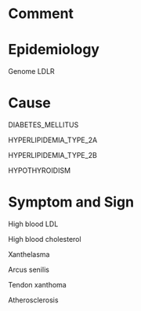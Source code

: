 # Comment

# Epidemiology

Genome LDLR

# Cause

DIABETES_MELLITUS

HYPERLIPIDEMIA_TYPE_2A

HYPERLIPIDEMIA_TYPE_2B

HYPOTHYROIDISM

# Symptom and Sign

High blood LDL

High blood cholesterol

Xanthelasma

Arcus senilis

Tendon xanthoma

Atherosclerosis
